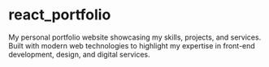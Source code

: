 # react_portfolio
My personal portfolio website showcasing my skills, projects, and services. Built with modern web technologies to highlight my expertise in front-end development, design, and digital services.
